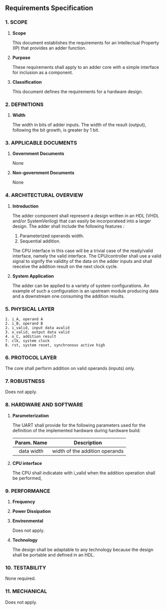 ## Requirements Specification


### 1. SCOPE

1. **Scope**

   This document establishes the requirements for an Intellectual Property (IP) that provides an adder function.
1. **Purpose**
 
   These requirements shall apply to an adder core with a simple interface for inclusion as a component.
1. **Classification**
    
   This document defines the requirements for a hardware design.


### 2. DEFINITIONS

1. **Width**

   The width in bits of adder inputs. The width of the result (output), following the bit growth, is greater by 1 bit.
   

### 3. APPLICABLE DOCUMENTS 

1. **Government Documents**

   None
1. **Non-government Documents**

   None


### 4. ARCHITECTURAL OVERVIEW

1. **Introduction**

   The adder component shall represent a design written in an HDL (VHDL and/or SystemVerilog) that can easily be        incorporateed into a larger design. The adder shall include the following features : 
     1. Parameterized operands width.
     1. Sequential addition.

   The CPU interface in this case will be a trivial case of the ready/valid interface, namely the valid interface. The CPU/controller shall use a valid signal to signify the validity of the data on the adder inputs and shall reeceive the addition result on the next clock cycle.

1. **System Application**
   
    The adder can be applied to a variety of system configurations. An example of such a configuration is an upstream module producing data and a downstream one consuming the addition results.

### 5. PHYSICAL LAYER
	1. i_A, operand A
	2. i_B, operand B
    2. i_valid, input data avalid
    3. o_valid, output data valid
    4. o_C, addition result
    7. clk, system clock
    8. rst, system reset, synchronous active high

### 6. PROTOCOL LAYER
The core shall perform addition on valid operands (inputs) only.

### 7. ROBUSTNESS

Does not apply.
### 8. HARDWARE AND SOFTWARE

1. **Parameterization**

   The UART shall provide for the following parameters used for the definition of the implemented hardware during hardware build:

   | Param. Name | Description |
   | :------: | :------: |
   | data width | width of the addition operands |

1. **CPU interface**

   The CPU shall indicatate with i_valid when the addition operation shall be performed,

### 9. PERFORMANCE

1. **Frequency**
1. **Power Dissipation**
1. **Environmental**
 
   Does not apply.
1. **Technology**

   The design shall be adaptable to any technology because the design shall be portable and defined in an HDL.

### 10. TESTABILITY
None required.

### 11. MECHANICAL
Does not apply.

